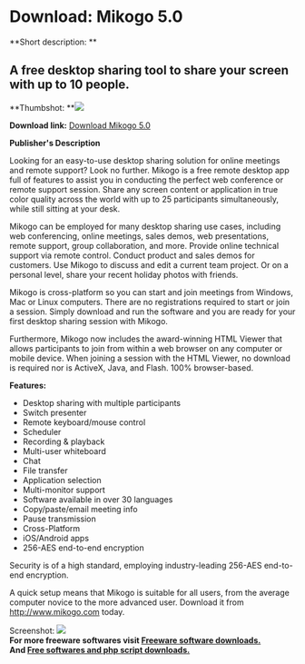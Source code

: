 # Download: Mikogo 5.0

**Short description: **

## A free desktop sharing tool to share your screen with up to 10 people.

  
**Thumbshot: **![](http://www.freewarefiles.com/screenshot/mikogowin_md.jpg)   
  
**Download link:** [Download Mikogo 5.0](http://freesoftwares.boysofts.com/Mikogo_program_39042.html)  
  

**Publisher's Description**  
  

Looking for an easy-to-use desktop sharing solution for online meetings and
remote support? Look no further. Mikogo is a free remote desktop app full of
features to assist you in conducting the perfect web conference or remote
support session. Share any screen content or application in true color quality
across the world with up to 25 participants simultaneously, while still
sitting at your desk.

Mikogo can be employed for many desktop sharing use cases, including web
conferencing, online meetings, sales demos, web presentations, remote support,
group collaboration, and more. Provide online technical support via remote
control. Conduct product and sales demos for customers. Use Mikogo to discuss
and edit a current team project. Or on a personal level, share your recent
holiday photos with friends.

Mikogo is cross-platform so you can start and join meetings from Windows, Mac
or Linux computers. There are no registrations required to start or join a
session. Simply download and run the software and you are ready for your first
desktop sharing session with Mikogo.

Furthermore, Mikogo now includes the award-winning HTML Viewer that allows
participants to join from within a web browser on any computer or mobile
device. When joining a session with the HTML Viewer, no download is required
nor is ActiveX, Java, and Flash. 100% browser-based.

**Features:**

  * Desktop sharing with multiple participants
  * Switch presenter
  * Remote keyboard/mouse control
  * Scheduler
  * Recording & playback
  * Multi-user whiteboard
  * Chat
  * File transfer
  * Application selection
  * Multi-monitor support
  * Software available in over 30 languages 
  * Copy/paste/email meeting info
  * Pause transmission
  * Cross-Platform
  * iOS/Android apps
  * 256-AES end-to-end encryption

Security is of a high standard, employing industry-leading 256-AES end-to-end
encryption.

A quick setup means that Mikogo is suitable for all users, from the average
computer novice to the more advanced user. Download it from
http://www.mikogo.com today.

  
  
Screenshot: ![](http://www.freewarefiles.com/screenshot/mikogowin.jpg)  
**For more freeware softwares visit [Freeware software downloads.](http://freesoftwares.boysofts.com/)**   
**And [Free softwares and php script downloads.](http://www.boysofts.com/)**

